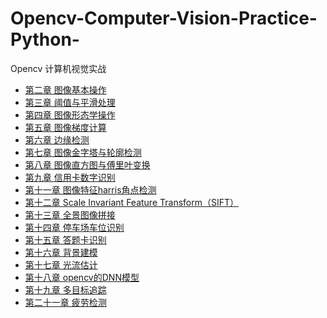 # Opencv-Computer-Vision-Practice-Python-
Opencv 计算机视觉实战

- [第二章 图像基本操作]()
- [第三章 阈值与平滑处理]()
- [第四章 图像形态学操作]()
- [第五章 图像梯度计算]()
- [第六章 边缘检测]()
- [第七章 图像金字塔与轮廓检测]()
- [第八章 图像直方图与傅里叶变换]()
- [第九章 信用卡数字识别]()
- [第十一章 图像特征harris角点检测]()
- [第十二章 Scale Invariant Feature Transform（SIFT）]()
- [第十三章 全景图像拼接]()
- [第十四章 停车场车位识别]()
- [第十五章 答题卡识别]()
- [第十六章 背景建模]()
- [第十七章 光流估计]()
- [第十八章 opencv的DNN模型]()
- [第十九章 多目标追踪]()
- [第二十一章 疲劳检测]()
